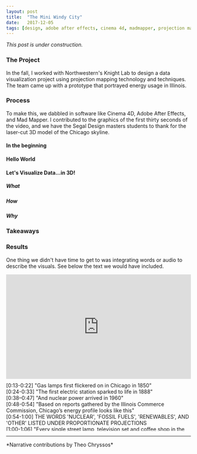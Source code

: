 ```yaml
---
layout: post
title:  "The Mini Windy City"
date:   2017-12-05
tags: [design, adobe after effects, cinema 4d, madmapper, projection mapping, collaboration, northwestern]
---
```

*This post is under construction.*

### The Project
In the fall, I worked with Northwestern's Knight Lab to design a data visualization project using projection mapping technology and techniques. The team came up with a prototype that portrayed energy usage in Illinois.

### Process
To make this, we dabbled in software like Cinema 4D, Adobe After Effects, and Mad Mapper. I contributed to the graphics of the first thirty seconds of the video, and we have the Segal Design masters students to thank for the laser-cut 3D model of the Chicago skyline.

#### In the beginning

#### Hello World

#### Let's Visualize Data...in 3D!

##### What

##### How

##### Why

### Takeaways

### Results
One thing we didn't have time to get to was integrating words or audio to describe the visuals. See below the text we would have included.

<div style="position:relative;height:0;padding-bottom:56.25%; margin-bottom:2%"><iframe src="https://www.youtube.com/embed/lmco2M9fkuI?ecver=2" width="640" height="360" frameborder="0" style="position:absolute;width:100%;height:100%;left:0" allowfullscreen></iframe></div>

<div style="overflow-y: scroll; height:132px;">
[0:13-0:22] "Gas lamps first flickered on in Chicago in 1850"
<br>[0:24-0:33] "The first electric station sparked to life in 1888"
<br>[0:38–0:47] "And nuclear power arrived in 1960"
<br>[0:48-0:54] "Based on reports gathered by the Illinois Commerce Commission, Chicago’s energy profile looks like this"
<br>[0:54-1:00] THE WORDS 'NUCLEAR', 'FOSSIL FUELS', 'RENEWABLES', AND 'OTHER' LISTED UNDER PROPORTIONATE PROJECTIONS
<br>[1:00-1:06] "Every single street lamp, television set and coffee shop in the city is powered by one of these 4 sources"
<br>[1:06-1:12] "The profile of the entire US looks somewhat different. Less nuclear, a lot more renewable."
<br>[1:12-1:16] THE WORDS 'NUCLEAR', 'FOSSIL FUELS', 'RENEWABLES', AND 'OTHER' LISTED UNDER PROPORTIONATE PROJECTIONS
<br>[1:16-1:22] "But more fossil fuels as well."
<br>[1:26-1:32] "In 2017, Chicago Mayor Rahm Emanuel Announced a new energy initiative."
<br>[1:32-1:38] "City buildings are to be powered by 100% Renewable Energy by 2025."
<br>[1:38-1:44] "Even the Chicago Public Schools, Chicago Housing Authority and Chicago Park District are joining in–"
<br>[1:44-End] "And hopefully setting the course for Chicago’s clean energy future."
</div>
<hr>
*Narrative contributions by Theo Chryssos*
